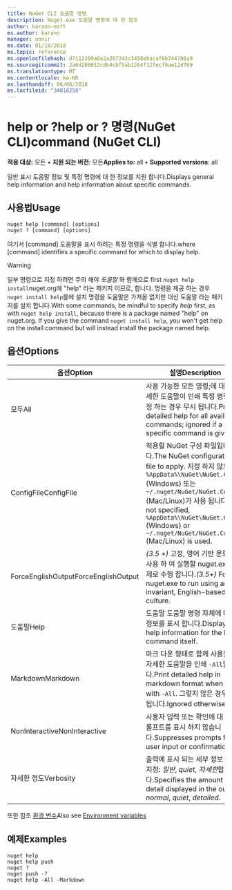 ```yaml
---
title: NuGet CLI 도움말 명령
description: Nuget.exe 도움말 명령에 대 한 참조
author: karann-msft
ms.author: karann
manager: unnir
ms.date: 01/18/2018
ms.topic: reference
ms.openlocfilehash: d7112209a0a2a267343c3458ebacaf6b744786a9
ms.sourcegitcommit: 2a6d200012cdb4cbf5ab1264f12fecf9ae12d769
ms.translationtype: MT
ms.contentlocale: ko-KR
ms.lasthandoff: 06/06/2018
ms.locfileid: "34818258"
---
```

# <a name="help-or--command-nuget-cli"></a><span data-ttu-id="aea4e-103">help or ?</span><span class="sxs-lookup"><span data-stu-id="aea4e-103">help or ?</span></span> <span data-ttu-id="aea4e-104">명령(NuGet CLI)</span><span class="sxs-lookup"><span data-stu-id="aea4e-104">command (NuGet CLI)</span></span>

<span data-ttu-id="aea4e-105">**적용 대상:** 모든 &bullet; **지원 되는 버전**: 모든</span><span class="sxs-lookup"><span data-stu-id="aea4e-105">**Applies to:** all &bullet; **Supported versions**: all</span></span>

<span data-ttu-id="aea4e-106">일반 표시 도움말 정보 및 특정 명령에 대 한 정보를 지원 합니다.</span><span class="sxs-lookup"><span data-stu-id="aea4e-106">Displays general help information and help information about specific commands.</span></span>

## <a name="usage"></a><span data-ttu-id="aea4e-107">사용법</span><span class="sxs-lookup"><span data-stu-id="aea4e-107">Usage</span></span>

```cli
nuget help [command] [options]
nuget ? [command] [options]
```

<span data-ttu-id="aea4e-108">여기서 [command] 도움말을 표시 하려는 특정 명령을 식별 합니다.</span><span class="sxs-lookup"><span data-stu-id="aea4e-108">where [command] identifies a specific command for which to display help.</span></span>

> [!Warning]
> <span data-ttu-id="aea4e-109">일부 명령으로 지정 하려면 주의 해야 *도움말* 와 함께으로 first `nuget help install`nuget.org에 "help" 라는 패키지 이므로, 합니다. 명령을 제공 하는 경우 `nuget install help`를에 설치 명령을 도움말은 가져올 없지만 대신 도움말 라는 패키지를 설치 합니다.</span><span class="sxs-lookup"><span data-stu-id="aea4e-109">With some commands, be mindful to specify *help* first, as with `nuget help install`, because there is a package named "help" on nuget.org. If you give the command `nuget install help`, you won't get help on the install command but will instead install the package named help.</span></span>

## <a name="options"></a><span data-ttu-id="aea4e-110">옵션</span><span class="sxs-lookup"><span data-stu-id="aea4e-110">Options</span></span>

| <span data-ttu-id="aea4e-111">옵션</span><span class="sxs-lookup"><span data-stu-id="aea4e-111">Option</span></span> | <span data-ttu-id="aea4e-112">설명</span><span class="sxs-lookup"><span data-stu-id="aea4e-112">Description</span></span> |
| --- | --- |
| <span data-ttu-id="aea4e-113">모두</span><span class="sxs-lookup"><span data-stu-id="aea4e-113">All</span></span> | <span data-ttu-id="aea4e-114">사용 가능한 모든 명령;에 대 한 자세한 도움말이 인쇄 특정 명령을 지정 하는 경우 무시 됩니다.</span><span class="sxs-lookup"><span data-stu-id="aea4e-114">Print detailed help for all available commands; ignored if a specific command is given.</span></span> |
| <span data-ttu-id="aea4e-115">ConfigFile</span><span class="sxs-lookup"><span data-stu-id="aea4e-115">ConfigFile</span></span> | <span data-ttu-id="aea4e-116">적용할 NuGet 구성 파일입니다.</span><span class="sxs-lookup"><span data-stu-id="aea4e-116">The NuGet configuration file to apply.</span></span> <span data-ttu-id="aea4e-117">지정 하지 않으면 `%AppData%\NuGet\NuGet.Config` (Windows) 또는 `~/.nuget/NuGet/NuGet.Config` (Mac/Linux)가 사용 됩니다.</span><span class="sxs-lookup"><span data-stu-id="aea4e-117">If not specified, `%AppData%\NuGet\NuGet.Config` (Windows) or `~/.nuget/NuGet/NuGet.Config` (Mac/Linux) is used.</span></span>|
| <span data-ttu-id="aea4e-118">ForceEnglishOutput</span><span class="sxs-lookup"><span data-stu-id="aea4e-118">ForceEnglishOutput</span></span> | <span data-ttu-id="aea4e-119">*(3.5 +)*  고정, 영어 기반 문화권을 사용 하 여 실행할 nuget.exe를 강제로 수행 합니다.</span><span class="sxs-lookup"><span data-stu-id="aea4e-119">*(3.5+)* Forces nuget.exe to run using an invariant, English-based culture.</span></span> |
| <span data-ttu-id="aea4e-120">도움말</span><span class="sxs-lookup"><span data-stu-id="aea4e-120">Help</span></span> | <span data-ttu-id="aea4e-121">도움말 도움말 명령 자체에 대 한 정보를 표시 합니다.</span><span class="sxs-lookup"><span data-stu-id="aea4e-121">Displays help information for the help command itself.</span></span> |
| <span data-ttu-id="aea4e-122">Markdown</span><span class="sxs-lookup"><span data-stu-id="aea4e-122">Markdown</span></span> | <span data-ttu-id="aea4e-123">마크 다운 형태로 함께 사용할 경우 자세한 도움말을 인쇄 `-All`합니다.</span><span class="sxs-lookup"><span data-stu-id="aea4e-123">Print detailed help in markdown format when used with `-All`.</span></span> <span data-ttu-id="aea4e-124">그렇지 않은 경우 무시 됩니다.</span><span class="sxs-lookup"><span data-stu-id="aea4e-124">Ignored otherwise.</span></span> |
| <span data-ttu-id="aea4e-125">NonInteractive</span><span class="sxs-lookup"><span data-stu-id="aea4e-125">NonInteractive</span></span> | <span data-ttu-id="aea4e-126">사용자 입력 또는 확인에 대 한 프롬프트를 표시 하지 않습니다.</span><span class="sxs-lookup"><span data-stu-id="aea4e-126">Suppresses prompts for user input or confirmations.</span></span> |
| <span data-ttu-id="aea4e-127">자세한 정도</span><span class="sxs-lookup"><span data-stu-id="aea4e-127">Verbosity</span></span> | <span data-ttu-id="aea4e-128">출력에 표시 되는 세부 정보 수준을 지정: *일반*, *quiet*, *자세한*합니다.</span><span class="sxs-lookup"><span data-stu-id="aea4e-128">Specifies the amount of detail displayed in the output: *normal*, *quiet*, *detailed*.</span></span> |

<span data-ttu-id="aea4e-129">또한 참조 [환경 변수](cli-ref-environment-variables.md)</span><span class="sxs-lookup"><span data-stu-id="aea4e-129">Also see [Environment variables](cli-ref-environment-variables.md)</span></span>

## <a name="examples"></a><span data-ttu-id="aea4e-130">예제</span><span class="sxs-lookup"><span data-stu-id="aea4e-130">Examples</span></span>

```cli
nuget help
nuget help push
nuget ?
nuget push -?
nuget help -All -Markdown
```

